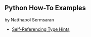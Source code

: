 ## Python How-To Examples
by Natthapol Sermsaran

* [Self-Referencing Type Hints](self-referencing-hints.md)
